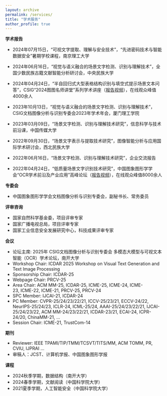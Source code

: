 ```yaml
---
layout: archive
permalink: /services/
title: "学术服务"
author_profile: true
---
```


<div class="mi-box">
 <div class="mib-c ">
  <p style="text-wrap: wrap;">
   <strong>学术报告</strong>
  </p>
  <ul style="text-wrap: wrap;">
   <li><p>2024年07月15日，“可视文字提取、理解与安全技术”，“先进密码技术与智能数据安全”暑期学校课程，南京理工大学</p></li>
   <li><p>2024年06月16日，“视觉与语义融合的场景文字检测、识别与理解技术”，全国少数民族古籍文献智能分析研讨会，中央民族大学</p></li>
   <li><p>2024年04月24日，“半自回归式大型表格结构识别与填空式提示场景文本问答”，CSIG“2024图图名师讲堂”系列学术讲座（<a href="https://www.bilibili.com/video/BV18C411H7UL" target="_blank" _href="https://www.bilibili.com/video/BV18C411H7UL">报告视频</a>），在线观众峰值4000余人</p></li>
   <li><p>2023年10月13日，“视觉与语义融合的场景文字检测、识别与理解技术”，CSIG文档图像分析与识别专委会2023年学术年会，厦门理工学院</p></li>
   <li><p>2023年03月09日，“场景文字检测、识别与理解技术研究”，信息科学与技术前沿课，中国传媒大学</p></li>
   <li><p>2022年09月30日，“场景文字表示与提取技术研究”，图像智能分析与应用国际学术研讨会，西北民族大学</p></li>
   <li><p>2022年06月16日，“场景文字检测、识别与理解技术研究”，企业交流报告</p></li>
   <li><p>2022年04月24日，“低质量场景文字识别技术研究”，中国图象图形学学会“OCR学术前沿及产业应用”高峰论坛（<a href="https://www.bilibili.com/video/BV1LZ4y1a7zr" target="_blank" _href="https://www.bilibili.com/video/BV1LZ4y1a7zr">报告视频</a>），在线观众峰值8000余人</p></li>
  </ul>
  <p style="text-wrap: wrap;">
   <strong>专委会</strong><br>
  </p>
  <ul style="text-wrap: wrap;">
   <li>中国图象图形学学会文档图像分析与识别专委会，副秘书长、常务委员</li>
  </ul>
  <div style="text-wrap: wrap;">
   <strong>评审咨询</strong>
  </div>
  <ul style="text-wrap: wrap;">
   <li>国家自然科学基金委，项目评审专家</li>
   <li>国家广播电视总局，项目评审专家</li>
   <li>国家工业信息安全发展研究中心，科技成果评审专家</li>
  </ul>
  <p style="text-wrap: wrap;">
   <strong>会议</strong><br>
  </p>
  <ul style="text-wrap: wrap;">
   <li>论坛主席: 2025年 CSIG文档图像分析与识别专委会 多模态大模型与可视文本智能（OCR）学术论坛，南开大学</li>
   <li>Workshop Chair: ICDAR 2025 Workshop on Visual Text Generation and Text Image Processing</li>
   <li>Sponsorship Chair: ICDAR-25</li>
   <li>Webpage Chair: PRCV-25</li>
   <li>Area Chair: ACM MM-25, ICDAR-25, ICME-25, ICME-24, ICME-23,&nbsp;ICME-22, ICME-21, PRCV-25, PRCV-24</li>
   <li>SPC Member: IJCAI-21, ICDAR-24</li>
   <li>PC Member: CVPR-25/24/23/22/21, ICCV-25/23/21, ECCV-24/22, NeurIPS-25/24/23, ICLR-24, ICML-25/24, AAAI-25/24/23/22/21, IJCAI-25/24/23/22, ACM MM-24/23/22/21, ICDAR-23/21, ECAI-24, ICPR-24/20,&nbsp;ChinaMM-21, ...</li>
   <li>Session Chair: ICME-21, TrustCom-14</li>
  </ul>
  <p style="text-wrap: wrap;"><strong><strong></strong></strong></p>
  <p style="text-wrap: wrap;">
   <strong>期刊</strong><br>
  </p>
  <ul style="text-wrap: wrap;">
   <li>Reviewer: IEEE TPAMI/TIP/TMM/TCSVT/TITS/MM, ACM TOMM, PR, CVIU, IJPRAI ...</li>
   <li>审稿人：JCST、计算机学报、中国图象图形学报</li>
  </ul>
  <p style="text-wrap: wrap;">
   <strong>课程</strong>
  </p>
  <ul style="text-wrap: wrap;">
   <li>2024秋季学期，数据结构（南开大学）</li>
   <li>2024春季学期，文献阅读（中国科学院大学）</li>
   <li>2021夏季学期，人工智能安全（中国科学院大学）</li>
  </ul>
 </div>
</div>
